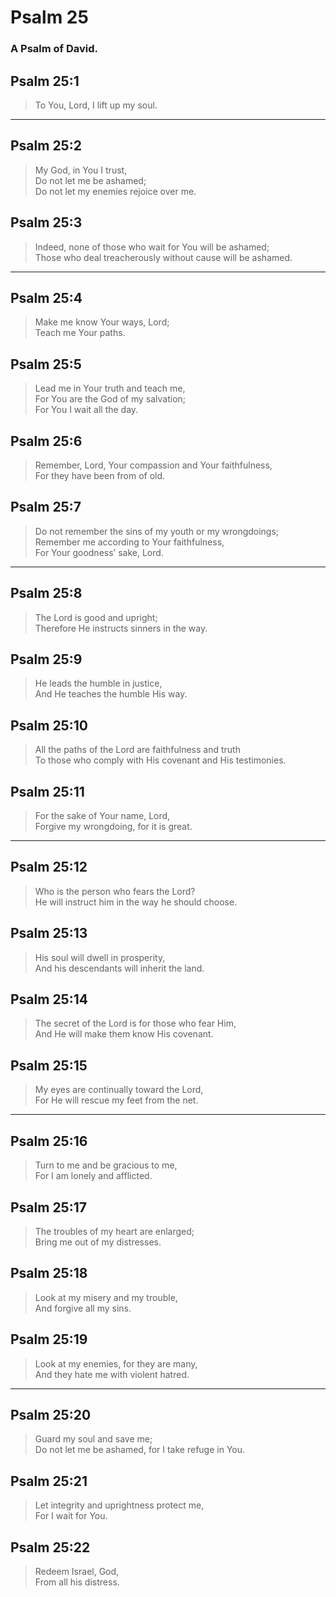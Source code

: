 # Psalm 25

### A Psalm of David.

## Psalm 25:1

> To You, Lord, I lift up my soul.

---

## Psalm 25:2

> My God, in You I trust,  
> Do not let me be ashamed;  
> Do not let my enemies rejoice over me.

## Psalm 25:3

> Indeed, none of those who wait for You will be ashamed;  
> Those who deal treacherously without cause will be ashamed.

---

## Psalm 25:4

> Make me know Your ways, Lord;  
> Teach me Your paths.

## Psalm 25:5

> Lead me in Your truth and teach me,  
> For You are the God of my salvation;  
> For You I wait all the day.

## Psalm 25:6

> Remember, Lord, Your compassion and Your faithfulness,  
> For they have been from of old.

## Psalm 25:7

> Do not remember the sins of my youth or my wrongdoings;  
> Remember me according to Your faithfulness,  
> For Your goodness’ sake, Lord.

---

## Psalm 25:8

> The Lord is good and upright;  
> Therefore He instructs sinners in the way.

## Psalm 25:9

> He leads the humble in justice,  
> And He teaches the humble His way.

## Psalm 25:10

> All the paths of the Lord are faithfulness and truth  
> To those who comply with His covenant and His testimonies.

## Psalm 25:11

> For the sake of Your name, Lord,  
> Forgive my wrongdoing, for it is great.

---

## Psalm 25:12

> Who is the person who fears the Lord?  
> He will instruct him in the way he should choose.

## Psalm 25:13

> His soul will dwell in prosperity,  
> And his descendants will inherit the land.

## Psalm 25:14

> The secret of the Lord is for those who fear Him,  
> And He will make them know His covenant.

## Psalm 25:15

> My eyes are continually toward the Lord,  
> For He will rescue my feet from the net.

---

## Psalm 25:16

> Turn to me and be gracious to me,  
> For I am lonely and afflicted.

## Psalm 25:17

> The troubles of my heart are enlarged;  
> Bring me out of my distresses.

## Psalm 25:18

> Look at my misery and my trouble,  
> And forgive all my sins.

## Psalm 25:19

> Look at my enemies, for they are many,  
> And they hate me with violent hatred.

---

## Psalm 25:20

> Guard my soul and save me;  
> Do not let me be ashamed, for I take refuge in You.

## Psalm 25:21

> Let integrity and uprightness protect me,  
> For I wait for You.

## Psalm 25:22

> Redeem Israel, God,  
> From all his distress.
